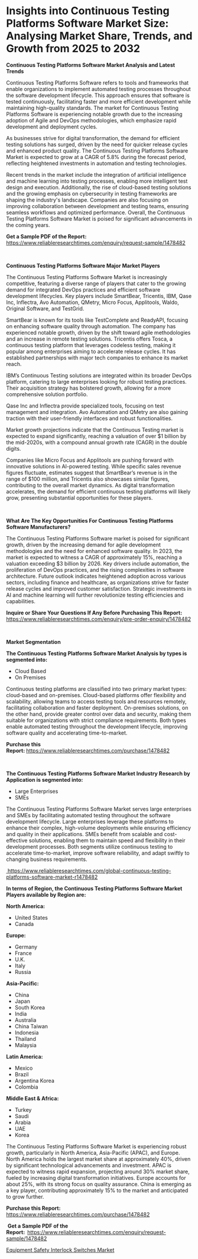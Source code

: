 <p><h1>Insights into Continuous Testing Platforms Software Market Size: Analysing Market Share, Trends, and Growth from 2025 to 2032</h1></p><p><strong>Continuous Testing Platforms Software Market Analysis and Latest Trends</strong></p>
<p><p>Continuous Testing Platforms Software refers to tools and frameworks that enable organizations to implement automated testing processes throughout the software development lifecycle. This approach ensures that software is tested continuously, facilitating faster and more efficient development while maintaining high-quality standards. The market for Continuous Testing Platforms Software is experiencing notable growth due to the increasing adoption of Agile and DevOps methodologies, which emphasize rapid development and deployment cycles. </p><p>As businesses strive for digital transformation, the demand for efficient testing solutions has surged, driven by the need for quicker release cycles and enhanced product quality. The Continuous Testing Platforms Software Market is expected to grow at a CAGR of 5.8% during the forecast period, reflecting heightened investments in automation and testing technologies. </p><p>Recent trends in the market include the integration of artificial intelligence and machine learning into testing processes, enabling more intelligent test design and execution. Additionally, the rise of cloud-based testing solutions and the growing emphasis on cybersecurity in testing frameworks are shaping the industry's landscape. Companies are also focusing on improving collaboration between development and testing teams, ensuring seamless workflows and optimized performance. Overall, the Continuous Testing Platforms Software Market is poised for significant advancements in the coming years.</p></p>
<p><strong>Get a Sample PDF of the Report:&nbsp;</strong> <a href="https://www.reliableresearchtimes.com/enquiry/request-sample/1478482?utm_campaign=2009&utm_medium=2&utm_source=Github&utm_content=ia&utm_term=30032025&utm_id=continuous-testing-platforms-software">https://www.reliableresearchtimes.com/enquiry/request-sample/1478482</a></p>
<p>&nbsp;</p>
<p><strong>Continuous Testing Platforms Software Major Market Players</strong></p>
<p><p>The Continuous Testing Platforms Software Market is increasingly competitive, featuring a diverse range of players that cater to the growing demand for integrated DevOps practices and efficient software development lifecycles. Key players include SmartBear, Tricentis, IBM, Qase Inc, Inflectra, Avo Automation, QMetry, Micro Focus, Applitools, Waldo, Original Software, and TestGrid.</p><p>SmartBear is known for its tools like TestComplete and ReadyAPI, focusing on enhancing software quality through automation. The company has experienced notable growth, driven by the shift toward agile methodologies and an increase in remote testing solutions. Tricentis offers Tosca, a continuous testing platform that leverages codeless testing, making it popular among enterprises aiming to accelerate release cycles. It has established partnerships with major tech companies to enhance its market reach.</p><p>IBM’s Continuous Testing solutions are integrated within its broader DevOps platform, catering to large enterprises looking for robust testing practices. Their acquisition strategy has bolstered growth, allowing for a more comprehensive solution portfolio.</p><p>Qase Inc and Inflectra provide specialized tools, focusing on test management and integration. Avo Automation and QMetry are also gaining traction with their user-friendly interfaces and robust functionalities.</p><p>Market growth projections indicate that the Continuous Testing market is expected to expand significantly, reaching a valuation of over $1 billion by the mid-2020s, with a compound annual growth rate (CAGR) in the double digits.</p><p>Companies like Micro Focus and Applitools are pushing forward with innovative solutions in AI-powered testing. While specific sales revenue figures fluctuate, estimates suggest that SmartBear’s revenue is in the range of $100 million, and Tricentis also showcases similar figures, contributing to the overall market dynamics. As digital transformation accelerates, the demand for efficient continuous testing platforms will likely grow, presenting substantial opportunities for these players.</p></p>
<p>&nbsp;</p>
<p><strong>What Are The Key Opportunities For Continuous Testing Platforms Software Manufacturers?</strong></p>
<p><p>The Continuous Testing Platforms Software market is poised for significant growth, driven by the increasing demand for agile development methodologies and the need for enhanced software quality. In 2023, the market is expected to witness a CAGR of approximately 15%, reaching a valuation exceeding $3 billion by 2026. Key drivers include automation, the proliferation of DevOps practices, and the rising complexities in software architecture. Future outlook indicates heightened adoption across various sectors, including finance and healthcare, as organizations strive for faster release cycles and improved customer satisfaction. Strategic investments in AI and machine learning will further revolutionize testing efficiencies and capabilities.</p></p>
<p><strong>Inquire or Share Your Questions If Any Before Purchasing This Report:</strong> <a href="https://www.reliableresearchtimes.com/enquiry/pre-order-enquiry/1478482?utm_campaign=2009&utm_medium=2&utm_source=Github&utm_content=ia&utm_term=30032025&utm_id=continuous-testing-platforms-software">https://www.reliableresearchtimes.com/enquiry/pre-order-enquiry/1478482</a></p>
<p>&nbsp;</p>
<p><strong>Market Segmentation</strong></p>
<p><strong>The Continuous Testing Platforms Software Market Analysis by types is segmented into:</strong></p>
<p><ul><li>Cloud Based</li><li>On Premises</li></ul></p>
<p><p>Continuous testing platforms are classified into two primary market types: cloud-based and on-premises. Cloud-based platforms offer flexibility and scalability, allowing teams to access testing tools and resources remotely, facilitating collaboration and faster deployment. On-premises solutions, on the other hand, provide greater control over data and security, making them suitable for organizations with strict compliance requirements. Both types enable automated testing throughout the development lifecycle, improving software quality and accelerating time-to-market.</p></p>
<p><strong>Purchase this Report:&nbsp;</strong><a href="https://www.reliableresearchtimes.com/purchase/1478482?utm_campaign=2009&utm_medium=2&utm_source=Github&utm_content=ia&utm_term=30032025&utm_id=continuous-testing-platforms-software">https://www.reliableresearchtimes.com/purchase/1478482</a></p>
<p>&nbsp;</p>
<p><strong>The Continuous Testing Platforms Software Market Industry Research by Application is segmented into:</strong></p>
<p><ul><li>Large Enterprises</li><li>SMEs</li></ul></p>
<p><p>The Continuous Testing Platforms Software Market serves large enterprises and SMEs by facilitating automated testing throughout the software development lifecycle. Large enterprises leverage these platforms to enhance their complex, high-volume deployments while ensuring efficiency and quality in their applications. SMEs benefit from scalable and cost-effective solutions, enabling them to maintain speed and flexibility in their development processes. Both segments utilize continuous testing to accelerate time-to-market, improve software reliability, and adapt swiftly to changing business requirements.</p></p>
<p><a href="https://www.reliableresearchtimes.com/global-continuous-testing-platforms-software-market-r1478482?utm_campaign=2009&utm_medium=2&utm_source=Github&utm_content=ia&utm_term=30032025&utm_id=continuous-testing-platforms-software">&nbsp;https://www.reliableresearchtimes.com/global-continuous-testing-platforms-software-market-r1478482</a></p>
<p><strong>In terms of Region, the Continuous Testing Platforms Software Market Players available by Region are:</strong></p>
<p>
    <p> <strong> North America: </strong>
        <ul>
            <li>United States</li>
            <li>Canada</li>
        </ul>
        </p> 
    <p> <strong> Europe: </strong>
        <ul>
            <li>Germany</li>
            <li>France</li>
            <li>U.K.</li>
            <li>Italy</li>
            <li>Russia</li>
        </ul>
        </p> 
    <p> <strong> Asia-Pacific: </strong>
        <ul>
            <li>China</li>
            <li>Japan</li>
            <li>South Korea</li>
            <li>India</li>
            <li>Australia</li>
            <li>China Taiwan</li>
            <li>Indonesia</li>
            <li>Thailand</li>
            <li>Malaysia</li>
        </ul>
        </p> 
    <p> <strong> Latin America: </strong>
        <ul>
            <li>Mexico</li>
            <li>Brazil</li>
            <li>Argentina Korea</li>
            <li>Colombia</li>
        </ul>
        </p> 
    <p> <strong> Middle East & Africa: </strong>
        <ul>
            <li>Turkey</li>
            <li>Saudi</li>
            <li>Arabia</li>
            <li>UAE</li>
            <li>Korea</li>
        </ul>
    </p>
    </p>
<p><p>The Continuous Testing Platforms Software Market is experiencing robust growth, particularly in North America, Asia-Pacific (APAC), and Europe. North America holds the largest market share at approximately 40%, driven by significant technological advancements and investment. APAC is expected to witness rapid expansion, projecting around 30% market share, fueled by increasing digital transformation initiatives. Europe accounts for about 25%, with its strong focus on quality assurance. China is emerging as a key player, contributing approximately 15% to the market and anticipated to grow further.</p></p>
<p><strong>Purchase this Report: </strong><a href="https://www.reliableresearchtimes.com/purchase/1478482?utm_campaign=2009&utm_medium=2&utm_source=Github&utm_content=ia&utm_term=30032025&utm_id=continuous-testing-platforms-software">https://www.reliableresearchtimes.com/purchase/1478482</a></p>
<p>&nbsp;<strong>Get a Sample PDF of the Report:&nbsp;&nbsp;</strong><a href="https://www.reliableresearchtimes.com/enquiry/request-sample/1478482?utm_campaign=2009&utm_medium=2&utm_source=Github&utm_content=ia&utm_term=30032025&utm_id=continuous-testing-platforms-software">https://www.reliableresearchtimes.com/enquiry/request-sample/1478482</a></p>
<p><strong></strong></p>
<p><p><a href="https://github.com/hgf64gh/Market-Research-Report-List-2/blob/main/equipment-safety-interlock-switches-market.md?utm_campaign=2009&utm_medium=2&utm_source=Github&utm_content=ia&utm_term=30032025&utm_id=continuous-testing-platforms-software">Equipment Safety Interlock Switches Market</a></p></p>
